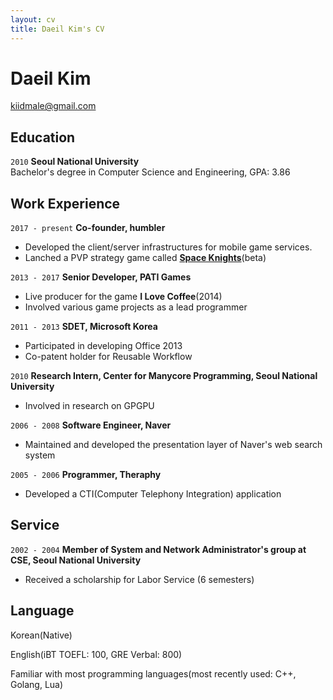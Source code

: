 ```yaml
---
layout: cv
title: Daeil Kim's CV
---
```

# Daeil Kim

<div id="webaddress">
<a href="mailto:kiidmale@gmail.com">kiidmale@gmail.com</a>
</div>

## Education

`2010`
**Seoul National University**  
Bachelor's degree in Computer Science and Engineering, GPA: 3.86


## Work Experience

`2017 - present`
__Co-founder, humbler__
* Developed the client/server infrastructures for mobile game services.
* Lanched a PVP strategy game called **[Space Knights](https://play.google.com/store/apps/details?id=com.humbler.spaceknights)**(beta)

`2013 - 2017`
__Senior Developer, PATI Games__
* Live producer for the game **I Love Coffee**(2014)  
* Involved various game projects as a lead programmer

`2011 - 2013`
__SDET, Microsoft Korea__
* Participated in developing Office 2013
* Co-patent holder for Reusable Workflow

`2010`
__Research Intern, Center for Manycore Programming, Seoul National University__
* Involved in research on GPGPU

`2006 - 2008`
__Software Engineer, Naver__
* Maintained and developed the presentation layer of Naver's web search system

`2005 - 2006`
__Programmer, Theraphy__
* Developed a CTI(Computer Telephony Integration) application


## Service

`2002 - 2004`
__Member of System and Network Administrator's group at CSE, Seoul National University__
* Received a scholarship for Labor Service (6 semesters)

## Language
Korean(Native)

English(iBT TOEFL: 100, GRE Verbal: 800)

Familiar with most programming languages(most recently used: C++, Golang, Lua)
